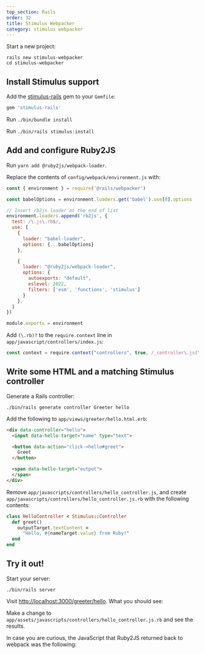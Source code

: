 ```yaml
---
top_section: Rails
order: 32
title: Stimulus Webpacker
category: stimulus webpacker
---
```


Start a new project:

```
rails new stimulus-webpacker
cd stimulus-webpacker
```

## Install Stimulus support

Add the [stimulus-rails](https://github.com/hotwired/stimulus-rails) gem to your `Gemfile`:

```ruby
gem 'stimulus-rails'
```

Run `./bin/bundle install`

Run `./bin/rails stimulus:install`

## Add and configure Ruby2JS

Run `yarn add @ruby2js/webpack-loader`.

Replace the contents of `config/webpack/environment.js` with:

```javascript
const { environment } = require('@rails/webpacker')

const babelOptions = environment.loaders.get('babel').use[0].options

// Insert rb2js loader at the end of list
environment.loaders.append('rb2js', {
  test: /\.js\.rb$/,
  use: [
    {
      loader: "babel-loader",
      options: {...babelOptions}
    },

    {
      loader: "@ruby2js/webpack-loader",
      options: {
        autoexports: "default",
        eslevel: 2022,
        filters: ['esm', 'functions', 'stimulus']
      }
    },
  ]
})

module.exports = environment
```

Add `(\.rb)?` to the `require.context` line in
`app/javascript/controllers/index.js`:

```javascript
const context = require.context("controllers", true, /_controller\.js(\.rb)?$/)
```

## Write some HTML and a matching Stimulus controller

Generate a Rails controller:

```
./bin/rails generate controller Greeter hello
```

Add the following to `app/views/greeter/hello.html.erb`:

```html
<div data-controller="hello">
  <input data-hello-target="name" type="text">

  <button data-action="click->hello#greet">
    Greet
  </button>

  <span data-hello-target="output">
  </span>
</div>
```

Remove `app/javascripts/controllers/hello_controller.js`, and create
`app/javascripts/controllers/hello_controller.js.rb` with the following
contents:

<div data-controller="ruby" data-options='{
  "eslevel": 2022,
  "autoexports": "default",
  "filters": ["esm", "stimulus", "functions"]
}'></div>

```ruby
class HelloController < Stimulus::Controller
  def greet()
    outputTarget.textContent =
      "Hello, #{nameTarget.value} from Ruby!"
  end
end
```

## Try it out!

Start your server:

```
./bin/rails server
```

Visit <http://localhost:3000/greeter/hello>.  What you should see:

<p data-controller="eval" data-html="div.language-html"></p>

Make a change to `app/assets/javascripts/controllers/hello_controller.js.rb`
and see the results.

In case you are curious, the JavaScript that Ruby2JS returned back to webpack
was the following:

<div data-controller="js"></div>
